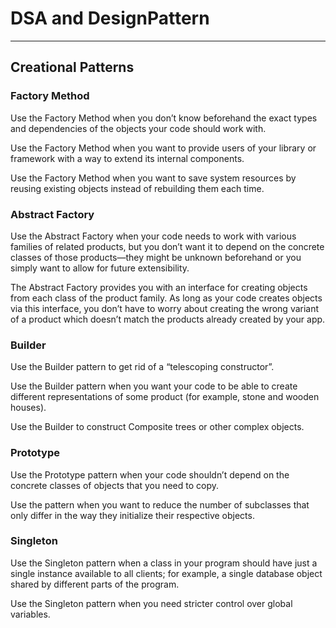 # DSA and DesignPattern
<hr>

## Creational Patterns

### Factory Method
Use the Factory Method when you don’t know beforehand the exact types and dependencies of the objects your code should work with.

Use the Factory Method when you want to provide users of your library or framework with a way to extend its internal components.

Use the Factory Method when you want to save system resources by reusing existing objects instead of rebuilding them each time.

### Abstract Factory
Use the Abstract Factory when your code needs to work with various families of related products, but you don’t want it to depend on the concrete classes of those products—they might be unknown beforehand or you simply want to allow for future extensibility.

The Abstract Factory provides you with an interface for creating objects from each class of the product family. As long as your code creates objects via this interface, you don’t have to worry about creating the wrong variant of a product which doesn’t match the products already created by your app.

### Builder
Use the Builder pattern to get rid of a “telescoping constructor”.

 Use the Builder pattern when you want your code to be able to create different representations of some product (for example, stone and wooden houses).

Use the Builder to construct Composite trees or other complex objects.

### Prototype
Use the Prototype pattern when your code shouldn’t depend on the concrete classes of objects that you need to copy.

Use the pattern when you want to reduce the number of subclasses that only differ in the way they initialize their respective objects.

### Singleton
Use the Singleton pattern when a class in your program should have just a single instance available to all clients; for example, a single database object shared by different parts of the program.

Use the Singleton pattern when you need stricter control over global variables.


